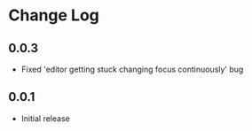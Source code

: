 # Change Log

## 0.0.3

+ Fixed 'editor getting stuck changing focus continuously' bug

## 0.0.1

+ Initial release